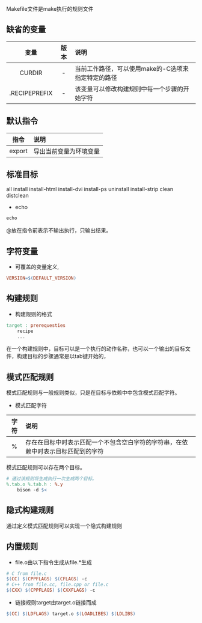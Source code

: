 Makefile文件是make执行的规则文件





缺省的变量
--------

| 变量 | 版本 |说明 |
|:---:|:---:|:--- |
| CURDIR | - |当前工作路径，可以使用make的-C选项来指定特定的路径 |
| .RECIPEPREFIX | - | 该变量可以修改构建规则中每一个步骤的开始字符 |





默认指令
-------

| 指令 | 说明 |
|:---:|:--- |
| export | 导出当前变量为环境变量 |





标准目标
-------

all
install
install-html
install-dvi
install-ps
uninstall
install-strip
clean
distclean



* echo

```makefile
echo
```


@放在指令前表示不输出执行，只输出结果。



## 字符变量


* 可覆盖的变量定义, 

```Makefile
VERSION=$(DEFAULT_VERSION)
```



## 构建规则

* 构建规则的格式

```Makefile
target : prerequesties
    recipe
    ...
```

在一个构建规则中，目标可以是一个执行的动作名称，也可以一个输出的目标文件，构建目标的步骤通常是以tab键开始的，

模式匹配规则
-------

模式匹配规则与一般规则类似，只是在目标与依赖中中包含模式匹配字符。

* 模式匹配字符

| 字符 | 说明 |
|:---:|:--- |
| % | 存在在目标中时表示匹配一个不包含空白字符的字符串，在依赖中时表示目标匹配到的字符 |

模式匹配规则可以存在两个目标。

```Makefile
# 通过该规则将生成执行一次生成两个目标。
%.tab.o %.tab.h : %.y
    bison -d $<

```

隐式构建规则
-------

 通过定义模式匹配规则可以实现一个隐式构建规则




内置规则
-------

* file.o由以下指令生成从file.*生成

```Makefile
# C from file.c
$(CC) $(CPPFLAGS) $(CFLAGS) -c
# C++ from file.cc, file.cpp or file.c
$(CXX) $(CPPFLAGS) $(CXXFLAGS) -c
```

* 链接规则target由target.o链接而成

```Makefile
$(CC) $(LDFLAGS) target.o $(LOADLIBES) $(LDLIBS)
```

